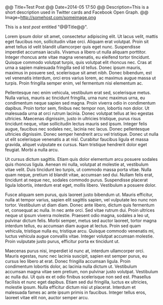 @@ Title=Test Post
@@ Date=2014-05 17:50
@@ Description=This is a short description used in Twitter cards and Facebook Open Graph.
@@ Image=http://somehost.com/someimage.png

This is a *test post* entitled "@@Title@@".

Lorem ipsum dolor sit amet, consectetur adipiscing elit. Ut lacus velit, mattis eget faucibus non, sollicitudin vitae orci. Aliquam erat volutpat. Proin sit amet tellus id velit blandit ullamcorper quis eget nunc. Suspendisse imperdiet accumsan iaculis. Vivamus a libero ut nulla aliquam porttitor. Integer rhoncus ante vitae magna venenatis, eu eleifend tortor tincidunt. Quisque commodo volutpat turpis, quis volutpat elit rhoncus nec. Cras at urna a sapien malesuada fringilla sed id tellus. Donec ipsum mauris, maximus in posuere sed, scelerisque sit amet nibh. Donec bibendum, est vel venenatis interdum, orci eros varius lorem, ac maximus augue massa ut turpis. Proin fringilla semper enim, vel fermentum nisi elementum ac.

Pellentesque nec enim vehicula, vestibulum erat sed, scelerisque metus. Nulla varius, mauris ac tincidunt fringilla, urna nunc maximus urna, eu condimentum neque sapien sed magna. Proin viverra odio in condimentum dapibus. Proin tortor sem, finibus nec tempor non, lobortis non dolor. Ut malesuada urna at orci rutrum lacinia. Donec volutpat tellus at leo egestas ultricies. Maecenas dignissim, justo in ultricies tristique, purus risus tincidunt neque, vitae sollicitudin lectus mauris sed ipsum. Integer felis augue, faucibus nec sodales nec, lacinia nec lacus. Donec pellentesque ultricies dignissim. Donec semper hendrerit arcu vel tristique. Donec ut nulla ut elit scelerisque venenatis a at nisl. Curabitur faucibus ligula et massa gravida, aliquet vulputate ex cursus. Nam tristique hendrerit dolor eget feugiat. Morbi a nulla arcu.

Ut cursus dictum sagittis. Etiam quis dolor elementum arcu posuere sodales quis rhoncus ligula. Aenean mi nulla, volutpat at molestie at, vestibulum vitae velit. Duis tincidunt leo turpis, ut commodo massa porta vitae. Nulla quam neque, pretium id blandit vitae, accumsan sed dui. Nullam felis erat, tincidunt at neque nec, sodales commodo purus. Suspendisse placerat ligula lobortis, interdum erat eget, mollis libero. Vestibulum a posuere dolor.

Fusce aliquam sem purus, quis laoreet justo bibendum ut. Mauris efficitur, nulla at tempor varius, sapien elit sagittis sapien, vel vulputate leo nunc non tortor. Vestibulum ut diam diam. Donec ante libero, dictum quis fermentum et, consequat ac nulla. In nec ante orci. Sed vitae rutrum dui. Proin ultrices neque ut ipsum viverra molestie. Praesent odio magna, sodales a leo ut, pulvinar dictum felis. Morbi semper, metus sed auctor laoreet, tortor magna interdum tellus, eu accumsan diam augue at lectus. Proin sed quam vehicula, tristique nulla eu, tristique arcu. Quisque commodo venenatis mi, luctus vehicula augue convallis vitae. Integer volutpat accumsan molestie. Proin vulputate justo purus, efficitur porta ex tincidunt ut.

Maecenas purus nisi, imperdiet id nunc at, interdum ullamcorper orci. Mauris egestas, nunc nec lacinia suscipit, sapien est semper purus, eu cursus leo libero at erat. Donec fringilla accumsan ligula. Proin condimentum lobortis dolor, ac lacinia nulla dictum ut. Vestibulum accumsan magna vitae sem pretium, non pulvinar justo volutpat. Vestibulum ac nulla dui. Ut quis ex et odio finibus scelerisque non sed est. Phasellus facilisis et nunc eget dapibus. Etiam sed dui fringilla, luctus ex ultricies, molestie ipsum. Nulla efficitur dictum nisi ut placerat. Interdum et malesuada fames ac ante ipsum primis in faucibus. Integer tellus eros, laoreet vitae elit non, auctor semper arcu.
